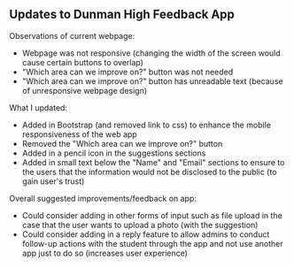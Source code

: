 **Updates to Dunman High Feedback App**
------
Observations of current webpage:
 - Webpage was not responsive (changing the width of the screen would cause certain buttons to overlap)
 - "Which area can we improve on?" button was not needed
 - "Which area can we improve on?" button has unreadable text (because of unresponsive webpage design)

What I updated: 
 - Added in Bootstrap (and removed link to css) to enhance the mobile responsiveness of the web app  
 - Removed the "Which area can we improve on?" button
 - Added in a pencil icon in the suggestions sections
 - Added in small text below the "Name" and "Email" sections to ensure to the users that the information would not be disclosed to the public (to gain user's trust)

Overall suggested improvements/feedback on app:
 - Could consider adding in other forms of input such as file upload in the case that the user wants to upload a photo (with the suggestion)
 - Could consider adding in a reply feature to allow admins to conduct follow-up actions with the student through the app and not use another app just to do so (increases user experience)
